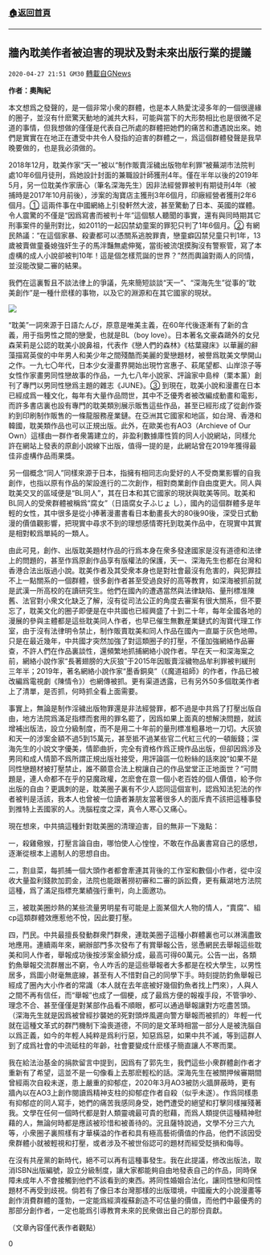 ###  [:house:返回首頁](https://github.com/ourhimalayas/txt)
---

## 牆內耽美作者被迫害的現狀及對未來出版行業的提議
`2020-04-27 21:51 GM30` [轉載自GNews](https://gnews.org/zh-hant/187163/)

**作者：奧陶紀**

本文想爲之發聲的，是一個非常小衆的群體，也是本人熱愛沈浸多年的一個很邊緣的圈子，並沒有什麽驚天動地的滅共大料，可能與當下的大形勢相比也是很微不足道的事情，但我想做的僅僅是代表自己所處的群體把她們的痛苦和遭遇說出來。她們是實實在在地正在遭受中共令人發指的迫害的群體之一，爲這個群體發聲是我早晚要做的，也是我必須做的。

2018年12月，耽美作家“天一”被以“制作販賣淫穢出版物牟利罪”被蕪湖市法院判處10年6個月徒刑，爲她設計封面的兼職設計師獲刑4年。僅在半年以後的2019年5月，另一位耽美作家唐心（筆名深海先生）因非法經營罪被判有期徒刑4年（被捕時是2017年10月前後），涉案的淘寶店主獲刑3年6個月，印廠經營者獲刑2年6個月。[①](https://www.douban.com/group/topic/141081687/) 這兩件事在中國網絡上引發軒然大波，甚至驚動了日本、英國的媒體。令人震驚的不僅是“因爲寫書而被判十年”這個駭人聽聞的事實，還有與同時期其它刑事案件的量刑對比，如2011的一起囚禁幼童案的罪犯只判了1年6個月。[②](https://news.qq.com/a/20110223/001434.htm) 有網民熱議：“在這個家暴、殺妻都可以憑關系逃脫罪責，戀童癖囚禁兒童只判1年，13歲被賣做童養媳強奸生子的馬泮豔無處伸冤，當街被流氓摸胸沒有警察管，寫了本虛構的成人小說卻被判10年！這是個怎樣荒誕的世界？”然而輿論對兩人的同情，並沒能改變二審的結果。

我們在這裏暫且不談法律上的爭議，先來簡短談談“天一”、“深海先生”從事的“耽美創作”是一種什麽樣的事物，以及它的淵源和在其它國家的現狀。

![](https://s3.amazonaws.com/gnews-media-offload/wp-content/uploads/2020/04/27214657/image0-193.jpg)

“耽美”一詞來源于日語たんび，原意是唯美主義，在60年代後逐漸有了新的含義，用于指男性之間的戀愛，也就是BL（boy love）。日本著名文豪森鷗外的女兒森茉莉是公認的耽美小說鼻祖，代表作《戀人們的森林》《枯葉寢床》以華麗的辭藻描寫英俊的中年男人和美少年之間殘酷而美麗的愛戀題材，被譽爲耽美文學開山之作。一九七〇年代，日本少女漫畫界開始出現竹宮惠子、萩尾望都、山岸涼子等女性作家畫男同性戀故事的作品，一九七八年小說家、評論家中島梓（栗本薰）創刊了專門以男同性戀爲主題的雜志《JUNE》。[③](https://www.douban.com/note/610244610/) 到現在，耽美小說和漫畫在日本已經成爲一種文化，每年有大量作品問世，其中不乏優秀者被改編成動畫和電影，而許多書店裏也設有專門的耽美類別展示販售這些作品，甚至已經形成了從創作簽約到印刷制作販售的一條龍服務産業鏈。在亞洲其它國家和地區，如台灣、香港和韓國，耽美類作品也可以正規出版。此外，在歐美也有AO3（Archieve of Our Own）這樣由一群作者衆籌建立的，非盈利數據庫性質的同人小說網站，同樣允許在網站上發表的原創小說線下出版，值得一提的是，此網站曾在2019年獲得最佳非虛構作品雨果獎。

另一個概念“同人”同樣來源于日本，指擁有相同志向愛好的人不受商業影響的自我創作，也指以原有作品的架設進行的二次創作，相對商業創作自由度更大。同人與耽美交叉的區域便是“BL同人”，其在日本和其它國家的現狀與耽美等同。耽美和BL同人的受衆群體被稱爲“腐女”（日語腐女子ふじょ し），國內的這個群體多是年輕的女性，其中很多是從小捧著漫畫書看日本動畫長大的80後90後，深受日式動漫的價值觀影響，把現實中尋求不到的理想感情寄托到耽美作品中，在現實中其實是相對較爲單純的一類人。

由此可見，創作、出版耽美題材作品的行爲本身在衆多發達國家是沒有道德和法律上的問題的，甚至作爲原創作品享有版權法的保護，天一、深海先生也都在台灣和香港合法出版過小說。耽美作者及其受衆本身也是對社會最沒有危害的，與犯罪挂不上一點關系的一個群體，很多創作者甚至受過良好的高等教育，如深海被抓前就是武漢一所高校的在讀研究生。他們在國內的遭遇當然與法律缺陷、量刑標准陳舊、法官對小衆文化缺乏了解，沒有從司法公正的角度去審案有很大關系，但不要忘了，耽美文化的圈子即便是在中共國也已經興盛了十到二十年，每年全國各地的漫展的參與主體都是這些耽美同人作者，也早已催生無數産業鏈式的淘寶代理工作室，由于沒有法律明令禁止，制作販賣耽美和同人作品在國內一直屬于灰色地帶。只是在最近幾年，中共國才突然加強了對這類圈子的打壓，不僅加強網絡作品審查，不許人們在作品裏談性，還頻繁地抓捕網絡小說作者。早在天一和深海案之前，網絡小說作家“長著翅膀的大灰狼”于2015年因販賣淫穢物品牟利罪被判緩刑三年半；2019年，著名網絡小說作家“墨香銅臭”（《魔道祖師》的作者，作品已被改編爲電視劇《陳情令》）也網傳被抓。更有渠道透露，已有另外50多個耽美作者上了清單，是否抓，何時抓全看上面需要。

事實上，無論是制作淫穢出版物罪還是非法經營罪，都不過是中共爲了打壓出版自由，地方法院爲滿足指標而套用的罪名罷了，因爲如果上面真的想解決問題，就該增補出版法，設立分級制度，而不是用二十年前的量刑標准粗暴地一刀切。大灰狼和天一的涉案金額不過5到15萬元，甚至抵不過某些官二代紅三代的一頓飯錢；深海先生的小說文字優美，情節曲折，完全有資格作爲正規作品出版，但卻因爲涉及男同和成人情節不爲所謂正規出版社接受，用評論區一位粉絲的話來說“如果不是同性戀題材被打壓禁止，誰不願意合法上稅讓自己的作品堂堂正正地面世？”可問題是，連人命都不在乎的惡魔政權，怎麽會在意一個小老百姓的個人價值，給予你出版的自由？更諷刺的是，耽美圈子裏有不少人認同這個宣判，認爲知法犯法的作者被判是活該，我本人也曾被一位讀者兼朋友當著很多人的面斥責不該把這種事發到推特上丟國家的人。洗腦程度之深，真令人寒心又痛心。

現在想來，中共搞這種針對耽美圈的清理迫害，目的無非一下幾點：

一，殺雞儆猴，打壓言論自由，哪怕使人心惶惶，不敢在作品裏書寫自己的感想，逐漸從根本上遏制人的思想自由。

二，割韭菜，每抓捕一個大頭作者都會牽連其背後的工作室和數個小作者，從中沒收大量盈利錢款加罰金，法院也能跟著撈初審和二審的訴訟費，更有蕪湖地方法院這種，爲了滿足指標充業績強行重判，向上面邀功。

三，被耽美圈炒熱的某些流量男明星有可能是上面某個大人物的情人，“賣腐”、組cp這類群體效應惹他不悅，因此要打壓。

四，鬥民。中共最擅長發動群衆鬥群衆，連耽美圈子這種小群體裏也可以淋漓盡致地應用。連續兩年來，網辦部門多次發布了有賞舉報公告，慫恿網民去舉報這些耽美和同人作者，舉報成功後按涉案金額分成，最高可得60萬元。公告一出，各類釣魚舉報交流群層出不窮，令人咋舌的是這些舉報者大多都是在校大學生，以男性居多，爲圖小財毫無底線，甚至有人不惜對自己的同學下手。時刻提防釣魚舉報已經成了圈內大小作者的常識（本人就在去年底被好幾個釣魚者找上門來），人與人之間不再有信任，而“舉報”也成了一個梗，成了最爲方便的報複手段，不管爭吵、理念不合、甚至僅僅是對某部作品看不順眼，都可以通過舉報讓對方吃盡苦頭。（深海先生就是因爲被曾經抄襲她的死對頭烨風遲向警方舉報而被抓的）年輕一代就在這種文革式的群鬥機制下淪喪道德，不同的是文革時相當一部分人是被洗腦自以爲正義，如今的年輕人純粹是爲利行惡，知惡爲惡，如果中共不滅，等到這群人到了成爲社會的中流砥柱的年齡，社會要變成什麽樣子簡直讓人不寒而栗。

我在給法治基金的捐款留言中提到，因爲有了郭先生，我們這些小衆群體創作者才重新有了希望，這並不是一句像看上去那麽輕松的話。深海先生在被關押候審期間曾經兩次自殺未遂，患上嚴重的抑郁症，2020年3月AO3被防火牆屏蔽時，更有牆內以在AO3上創作閱讀爲精神支柱的抑郁症作者自殺（似乎未遂）。作爲同樣患有抑郁症的同人寫手，她們的痛苦我感同身受，她們遭受的絕望和打擊同樣摧殘著我。文學在任何一個時代都是對人類靈魂最可貴的慰藉，而爲人類提供這種精神慰藉的人，無論何時都是應該被珍惜和被善待的。況且薩特說過，文學不分三六九等，小衆圈子裏照樣有才華橫溢的作者和具有極高藝術價值的作品，他們不該因受衆群體小就被輕視和打壓，或者涉及不被世俗認可的題材而經受貶損和侮辱。

在沒有共産黨的新時代，絕不可以再有這種事發生。我在此提議，修改出版法，取消ISBN出版編號，設立分級制度，讓大家都能夠自由地發表自己的作品，同時保障未成年人不會接觸到他們不該看到的東西。將同性婚姻合法化，讓同性戀和同性題材不再受到歧視。倘若有了像日本台灣那樣的出版環境，中國龐大的小說漫畫等創作消費群體的蓬勃，一定能爲經濟複蘇創造不可估量的價值，而他們中最優秀的那部分創作者，一定也能爲引導教育未來的民衆做出自己的那份貢獻。

（文章內容僅代表作者觀點）

0
